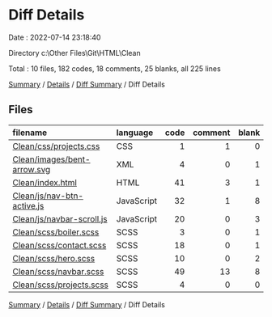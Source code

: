 # Diff Details

Date : 2022-07-14 23:18:40

Directory c:\\Other Files\\Git\\HTML\\Clean

Total : 10 files,  182 codes, 18 comments, 25 blanks, all 225 lines

[Summary](results.md) / [Details](details.md) / [Diff Summary](diff.md) / Diff Details

## Files
| filename | language | code | comment | blank | total |
| :--- | :--- | ---: | ---: | ---: | ---: |
| [Clean/css/projects.css](/Clean/css/projects.css) | CSS | 1 | 1 | 0 | 2 |
| [Clean/images/bent-arrow.svg](/Clean/images/bent-arrow.svg) | XML | 4 | 0 | 1 | 5 |
| [Clean/index.html](/Clean/index.html) | HTML | 41 | 3 | 1 | 45 |
| [Clean/js/nav-btn-active.js](/Clean/js/nav-btn-active.js) | JavaScript | 32 | 1 | 8 | 41 |
| [Clean/js/navbar-scroll.js](/Clean/js/navbar-scroll.js) | JavaScript | 20 | 0 | 3 | 23 |
| [Clean/scss/boiler.scss](/Clean/scss/boiler.scss) | SCSS | 3 | 0 | 1 | 4 |
| [Clean/scss/contact.scss](/Clean/scss/contact.scss) | SCSS | 18 | 0 | 1 | 19 |
| [Clean/scss/hero.scss](/Clean/scss/hero.scss) | SCSS | 10 | 0 | 2 | 12 |
| [Clean/scss/navbar.scss](/Clean/scss/navbar.scss) | SCSS | 49 | 13 | 8 | 70 |
| [Clean/scss/projects.scss](/Clean/scss/projects.scss) | SCSS | 4 | 0 | 0 | 4 |

[Summary](results.md) / [Details](details.md) / [Diff Summary](diff.md) / Diff Details
